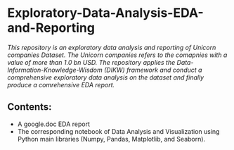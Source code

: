 # Exploratory-Data-Analysis-EDA-and-Reporting
*This repository is an exploratory data analysis and reporting of Unicorn companies Dataset. The Unicorn companies refers to the comapnies with a value of more than 1.0 bn USD. The repository applies the Data-Information-Knowledge-Wisdom (DIKW) framework and conduct a comprehensive exploratory data analysis on the dataset and finally produce a comrehensive EDA report.*
## Contents:
- A google.doc EDA report
- The corresponding notebook of Data Analysis and Visualization using Python main libraries (Numpy, Pandas, Matplotlib, and Seaborn).

